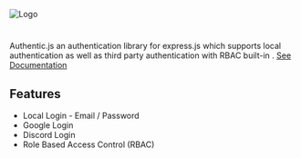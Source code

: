 ![Logo](https://cdn.discordapp.com/attachments/1183600181405564992/1219308459049222215/authxyz.png?ex=660ad47e&is=65f85f7e&hm=b823a8362c0d05262deb38e491a845573e49db8eedee559b550ce7c16a0d6875&)

#

Authentic.js an authentication library for express.js which supports local authentication as well as third party authentication with RBAC built-in . [See Documentation](https://authenticjs.com)

## Features

- Local Login - Email / Password
- Google Login
- Discord Login
- Role Based Access Control (RBAC)
